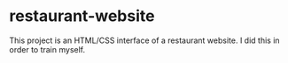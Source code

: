 # restaurant-website
This project is an HTML/CSS interface of a restaurant website. I did this in order to train myself.
